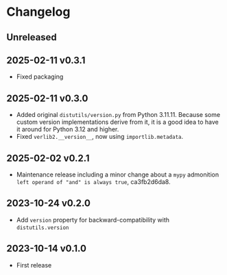 # Changelog


## Unreleased

## 2025-02-11 v0.3.1
- Fixed packaging

## 2025-02-11 v0.3.0
- Added original `distutils/version.py` from Python 3.11.11.
  Because some custom version implementations derive from it,
  it is a good idea to have it around for Python 3.12 and higher.
- Fixed `verlib2.__version__`, now using `importlib.metadata`.

## 2025-02-02 v0.2.1
- Maintenance release including a minor change about a `mypy`
  admonition `left operand of "and" is always true`, ca3fb2d6da8.

## 2023-10-24 v0.2.0
- Add `version` property for backward-compatibility with `distutils.version`

## 2023-10-14 v0.1.0
- First release
